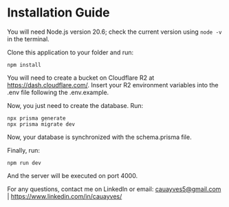 # Installation Guide

You will need Node.js version 20.6; check the current version using `node -v` in the terminal.

Clone this application to your folder and run:

    npm install

You will need to create a bucket on Cloudflare R2 at https://dash.cloudflare.com/. Insert your R2 environment variables into the .env file following the .env.example.

Now, you just need to create the database. Run:

    npx prisma generate
    npx prisma migrate dev

Now, your database is synchronized with the schema.prisma file.

Finally, run:

    npm run dev

And the server will be executed on port 4000.

For any questions, contact me on LinkedIn or email: cauayves5@gmail.com | https://www.linkedin.com/in/cauayves/
